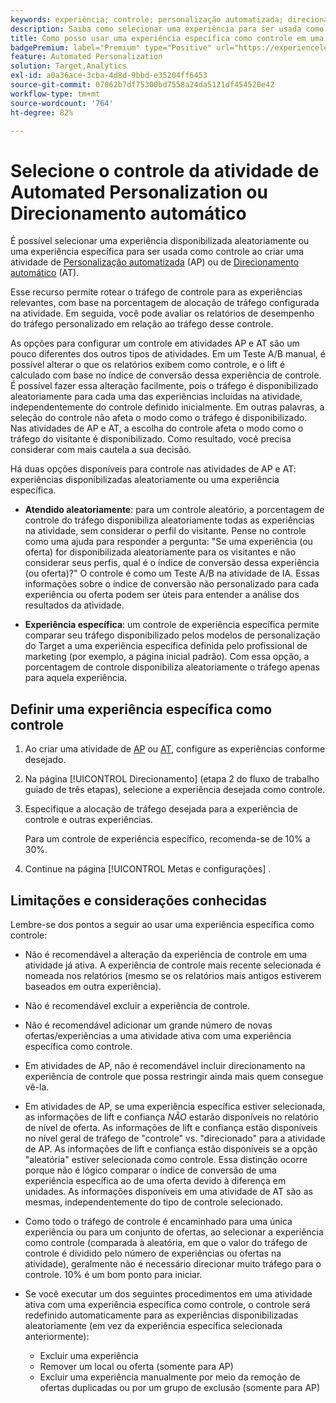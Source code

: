 ```yaml
---
keywords: experiência; controle; personalização automatizada; direcionamento automático
description: Saiba como selecionar uma experiência para ser usada como controle ao criar uma atividade de Automated Personalization (AP) ou de Direcionamento automático no Adobe Target.
title: Como posso usar uma experiência específica como controle em uma atividade de AP?
badgePremium: label="Premium" type="Positive" url="https://experienceleague.adobe.com/docs/target/using/introduction/intro.html?lang=en#premium newtab=true" tooltip="See what's included in Target Premium."
feature: Automated Personalization
solution: Target,Analytics
exl-id: a0a36ace-3cba-4d8d-9bbd-e35204ff6453
source-git-commit: 07062b7df75300bd7558a24da5121df454520e42
workflow-type: tm+mt
source-wordcount: '764'
ht-degree: 82%

---
```


# Selecione o controle da atividade de Automated Personalization ou Direcionamento automático

É possível selecionar uma experiência disponibilizada aleatoriamente ou uma experiência específica para ser usada como controle ao criar uma atividade de [Personalização automatizada](/help/main/c-activities/t-automated-personalization/automated-personalization.md) (AP) ou de [Direcionamento automático](/help/main/c-activities/auto-target/auto-target-to-optimize.md) (AT).

Esse recurso permite rotear o tráfego de controle para as experiências relevantes, com base na porcentagem de alocação de tráfego configurada na atividade. Em seguida, você pode avaliar os relatórios de desempenho do tráfego personalizado em relação ao tráfego desse controle.

As opções para configurar um controle em atividades AP e AT são um pouco diferentes dos outros tipos de atividades. Em um Teste A/B manual, é possível alterar o que os relatórios exibem como controle, e o lift é calculado com base no índice de conversão dessa experiência de controle. É possível fazer essa alteração facilmente, pois o tráfego é disponibilizado aleatoriamente para cada uma das experiências incluídas na atividade, independentemente do controle definido inicialmente. Em outras palavras, a seleção do controle não afeta o modo como o tráfego é disponibilizado. Nas atividades de AP e AT, a escolha do controle afeta o modo como o tráfego do visitante é disponibilizado. Como resultado, você precisa considerar com mais cautela a sua decisão.

Há duas opções disponíveis para controle nas atividades de AP e AT: experiências disponibilizadas aleatoriamente ou uma experiência específica.

* **Atendido aleatoriamente**: para um controle aleatório, a porcentagem de controle do tráfego disponibiliza aleatoriamente todas as experiências na atividade, sem considerar o perfil do visitante. Pense no controle como uma ajuda para responder a pergunta: &quot;Se uma experiência (ou oferta) for disponibilizada aleatoriamente para os visitantes e não considerar seus perfis, qual é o índice de conversão dessa experiência (ou oferta)?&quot; O controle é como um Teste A/B na atividade de IA. Essas informações sobre o índice de conversão não personalizado para cada experiência ou oferta podem ser úteis para entender a análise dos resultados da atividade.

* **Experiência específica**: um controle de experiência específica permite comparar seu tráfego disponibilizado pelos modelos de personalização do Target a uma experiência específica definida pelo profissional de marketing (por exemplo, a página inicial padrão). Com essa opção, a porcentagem de controle disponibiliza aleatoriamente o tráfego apenas para aquela experiência.

## Definir uma experiência específica como controle

1. Ao criar uma atividade de [AP](/help/main/c-activities/t-automated-personalization/create-ap-activity.md) ou [AT](/help/main/c-activities/t-test-ab/t-test-create-ab/ab-audience.md), configure as experiências conforme desejado.
1. Na página [!UICONTROL Direcionamento] (etapa 2 do fluxo de trabalho guiado de três etapas), selecione a experiência desejada como controle.
1. Especifique a alocação de tráfego desejada para a experiência de controle e outras experiências.

   Para um controle de experiência específico, recomenda-se de 10% a 30%.

1. Continue na página [!UICONTROL Metas e configurações] .

## Limitações e considerações conhecidas

Lembre-se dos pontos a seguir ao usar uma experiência específica como controle:

* Não é recomendável a alteração da experiência de controle em uma atividade já ativa. A experiência de controle mais recente selecionada é nomeada nos relatórios (mesmo se os relatórios mais antigos estiverem baseados em outra experiência).
* Não é recomendável excluir a experiência de controle.
* Não é recomendável adicionar um grande número de novas ofertas/experiências a uma atividade ativa com uma experiência específica como controle.
* Em atividades de AP, não é recomendável incluir direcionamento na experiência de controle que possa restringir ainda mais quem consegue vê-la.
* Em atividades de AP, se uma experiência específica estiver selecionada, as informações de lift e confiança *NÃO* estarão disponíveis no relatório de nível de oferta. As informações de lift e confiança estão disponíveis no nível geral de tráfego de &quot;controle&quot; vs. &quot;direcionado&quot; para a atividade de AP. As informações de lift e confiança estão disponíveis se a opção &quot;aleatória&quot; estiver selecionada como controle. Essa distinção ocorre porque não é lógico comparar o índice de conversão de uma experiência específica ao de uma oferta devido à diferença em unidades. As informações disponíveis em uma atividade de AT são as mesmas, independentemente do tipo de controle selecionado.
* Como todo o tráfego de controle é encaminhado para uma única experiência ou para um conjunto de ofertas, ao selecionar a experiência como controle (comparada à aleatória, em que o valor do tráfego de controle é dividido pelo número de experiências ou ofertas na atividade), geralmente não é necessário direcionar muito tráfego para o controle. 10% é um bom ponto para iniciar.
* Se você executar um dos seguintes procedimentos em uma atividade ativa com uma experiência específica como controle, o controle será redefinido automaticamente para as experiências disponibilizadas aleatoriamente (em vez da experiência específica selecionada anteriormente):

   * Excluir uma experiência
   * Remover um local ou oferta (somente para AP)
   * Excluir uma experiência manualmente por meio da remoção de ofertas duplicadas ou por um grupo de exclusão (somente para AP)
